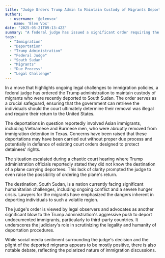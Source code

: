 ```yaml
---
title: "Judge Orders Trump Admin to Maintain Custody of Migrants Deported to South Sudan"
authors:
  - username: '@elenvox'
    name: 'Elen Vox'
date: "2025-05-21T09:13:42Z"
summary: "A federal judge has issued a significant order requiring the Trump administration to maintain custody of migrants deported to South Sudan, amidst concerns over abrupt removals and potential lack of due process."
tags:
  - "Immigration"
  - "Deportation"
  - "Trump Administration"
  - "Federal Judge"
  - "South Sudan"
  - "Migrants"
  - "Due Process"
  - "Legal Challenge"
---
```


In a move that highlights ongoing legal challenges to immigration policies, a federal judge has ordered the Trump administration to maintain custody of migrants who were recently deported to South Sudan. The order serves as a crucial safeguard, ensuring that the government can retrieve the individuals should the court ultimately determine their removal was illegal and require their return to the United States.

The deportations in question reportedly involved Asian immigrants, including Vietnamese and Burmese men, who were abruptly removed from immigration detention in Texas. Concerns have been raised that these deportations may have been carried out without proper due process and potentially in defiance of existing court orders designed to protect detainees' rights.

The situation escalated during a chaotic court hearing where Trump administration officials reportedly stated they did not know the destination of a plane carrying deportees. This lack of clarity prompted the judge to even raise the possibility of ordering the plane's return.

The destination, South Sudan, is a nation currently facing significant humanitarian challenges, including ongoing conflict and a severe hunger crisis. Lawyers for the migrants have emphasized the dangers inherent in deporting individuals to such a volatile region.

The judge's order is viewed by legal observers and advocates as another significant blow to the Trump administration's aggressive push to deport undocumented immigrants, particularly to third-party countries. It underscores the judiciary's role in scrutinizing the legality and humanity of deportation procedures.

While social media sentiment surrounding the judge's decision and the plight of the deported migrants appears to be mostly positive, there is also notable debate, reflecting the polarized nature of immigration discussions.
